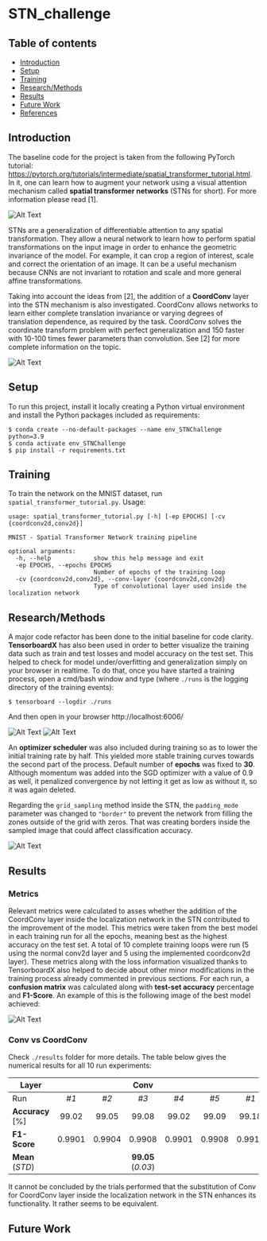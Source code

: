 # STN_challenge

## Table of contents
* [Introduction](@introduction)
* [Setup](#setup)
* [Training](#training)
* [Research/Methods](#research/methods)
* [Results](#results)
* [Future Work](#future-work)
* [References](#references)

## Introduction

The baseline code for the project is taken from the following PyTorch tutorial: https://pytorch.org/tutorials/intermediate/spatial_transformer_tutorial.html.
In it, one can learn how to augment your network using a visual attention mechanism called **spatial transformer networks** (STNs for short).
For more information please read [1].

![Alt Text](./images/schematic_STN.jpg)

STNs are a generalization of differentiable attention to any spatial transformation. They allow a neural network to learn
how to perform spatial transformations on the input image in order to enhance the geometric invariance of the model.
For example, it can crop a region of interest, scale and correct the orientation of an image. It can be a useful mechanism
because CNNs are not invariant to rotation and scale and more general affine transformations.

Taking into account the ideas from [2], the addition of a **CoordConv** layer into the STN mechanism is also investigated.
CoordConv allows networks to learn either complete translation invariance or varying degrees of translation dependence,
as required by the task. CoordConv solves the coordinate transform problem with perfect generalization and 150 faster 
with 10-100 times fewer parameters than convolution. See [2] for more complete information on the topic.

![Alt Text](./images/coordconvlayer.jpg)

	
## Setup
To run this project, install it locally creating a Python virtual environment and install the Python packages included as requirements:

```
$ conda create --no-default-packages --name env_STNChallenge python=3.9
$ conda activate env_STNChallenge
$ pip install -r requirements.txt
```

## Training
To train the network on the MNIST dataset, run <code>spatial_transformer_tutorial.py</code>. Usage:

```
usage: spatial_transformer_tutorial.py [-h] [-ep EPOCHS] [-cv {coordconv2d,conv2d}]

MNIST - Spatial Transformer Network training pipeline

optional arguments:
  -h, --help            show this help message and exit
  -ep EPOCHS, --epochs EPOCHS
                        Number of epochs of the training loop
  -cv {coordconv2d,conv2d}, --conv-layer {coordconv2d,conv2d}
                        Type of convolutional layer used inside the localization network
```

## Research/Methods

A major code refactor has been done to the initial baseline for code clarity. **TensorboardX** has also been used in order 
to better visualize the training data such as train and test losses and model accuracy on the test set. This helped to 
check for model under/overfitting and generalization simply on your browser in realtime. To do that, once you have started
a training process, open a cmd/bash window and type (where <code>./runs</code> is the logging directory of the training events):

```
$ tensorboard --logdir ./runs
```

And then open in your browser http://localhost:6006/

![Alt Text](./images/train_test_lossInfo.jpg)
![Alt Text](./images/test_acc.jpg)

An **optimizer scheduler** was also included during training so as to lower the initial training rate by half. This 
yielded more stable training curves towards the second part of the process. Default number of **epochs** was fixed to **30**. 
Although momentum was added into the SGD optimizer with a value of 0.9 as well, it penalized convergence by not letting 
it get as low as without it, so it was again deleted.

Regarding the <code>grid_sampling</code> method inside the STN, the <code>padding_mode</code> parameter was changed to 
<code>"border"</code> to prevent the network from filling the zones outside of the grid with zeros. That was creating 
borders inside the sampled image that could affect classification accuracy.

![Alt Text](./images/stn_visualization_paddingMode_border.png)

## Results

### Metrics

Relevant metrics were calculated to asses whether the addition of the CoordConv layer inside the localization network in the STN contributed to 
the improvement of the model. This metrics were taken from the best model in each training run for all the epochs, meaning
best as the highest accuracy on the test set. A total of 10 complete training loops were run (5 using the normal conv2d 
layer and 5 using the implemented coordconv2d layer). These metrics along with the loss information visualized thanks to 
TensorboardX also helped to decide about other minor modifications in the training process already commented in previous 
sections. For each run, a **confusion matrix** was calculated along with **test-set accuracy** percentage and **F1-Score**.
An example of this is the following image of the best model achieved:

![Alt Text](./results/cfm_coordconv2d_run1.png)

### Conv vs CoordConv

Check <code>./results</code> folder for more details. The table below gives the numerical results for all 10 run experiments:

Layer |  |  | **Conv** |  |  |  |  | **CoordConv** |  |  |
--- | :---: | :---: | :---: | :---: | :---: | :---: | :---: | :---: | :---: | :---:
Run | *#1* | *#2* | *#3* | *#4* | *#5* | *#1* | *#2* | *#3* | *#4* | *#5* | 
**Accuracy** [%] | 99.02  | 99.05 | 99.08 | 99.02 | 99.09 | 99.18 | 99.02 | 98.97 | 98.99 | 99.13
**F1-Score** | 0.9901 | 0.9904 | 0.9908 | 0.9901 | 0.9908 | 0.9917 | 0.9901 | 0.9897 | 0.9898 | 0.9913
**Mean** (*STD*) |  |  | **99.05** (*0.03*) |  |  |  |  | **99.06** (*0.09*) |  |  |

It cannot be concluded by the trials performed that the substitution of Conv for CoordConv layer inside the localization 
network in the STN enhances its functionality. It rather seems to be equivalent.

## Future Work



